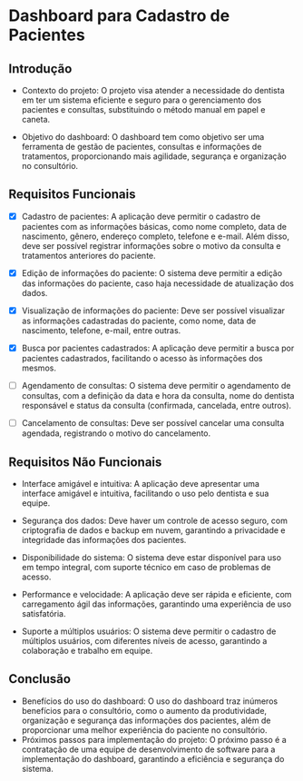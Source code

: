 # Dashboard para Cadastro de Pacientes

## Introdução

- Contexto do projeto: O projeto visa atender a necessidade do dentista em ter um sistema eficiente e seguro para o gerenciamento dos pacientes e consultas, substituindo o método manual em papel e caneta.
  
- Objetivo do dashboard: O dashboard tem como objetivo ser uma ferramenta de gestão de pacientes, consultas e informações de tratamentos, proporcionando mais agilidade, segurança e organização no consultório.

## Requisitos Funcionais

- [x] Cadastro de pacientes: A aplicação deve permitir o cadastro de pacientes com as informações básicas, como nome completo, data de nascimento, gênero, endereço completo, telefone e e-mail. Além disso, deve ser possível registrar informações sobre o motivo da consulta e tratamentos anteriores do paciente.

- [x] Edição de informações do paciente: O sistema deve permitir a edição das informações do paciente, caso haja necessidade de atualização dos dados.

- [x] Visualização de informações do paciente: Deve ser possível visualizar as informações cadastradas do paciente, como nome, data de nascimento, telefone, e-mail, entre outras.

- [x] Busca por pacientes cadastrados: A aplicação deve permitir a busca por pacientes cadastrados, facilitando o acesso às informações dos mesmos.
  
- [ ] Agendamento de consultas: O sistema deve permitir o agendamento de consultas, com a definição da data e hora da consulta, nome do dentista responsável e status da consulta (confirmada, cancelada, entre outros).
  
- [ ] Cancelamento de consultas: Deve ser possível cancelar uma consulta agendada, registrando o motivo do cancelamento.

## Requisitos Não Funcionais

- Interface amigável e intuitiva: A aplicação deve apresentar uma interface amigável e intuitiva, facilitando o uso pelo dentista e sua equipe.
  
- Segurança dos dados: Deve haver um controle de acesso seguro, com criptografia de dados e backup em nuvem, garantindo a privacidade e integridade das informações dos pacientes.

- Disponibilidade do sistema: O sistema deve estar disponível para uso em tempo integral, com suporte técnico em caso de problemas de acesso.

- Performance e velocidade: A aplicação deve ser rápida e eficiente, com carregamento ágil das informações, garantindo uma experiência de uso satisfatória.

- Suporte a múltiplos usuários: O sistema deve permitir o cadastro de múltiplos usuários, com diferentes níveis de acesso, garantindo a colaboração e trabalho em equipe.

## Conclusão

- Benefícios do uso do dashboard: O uso do dashboard traz inúmeros benefícios para o consultório, como o aumento da produtividade, organização e segurança das informações dos pacientes, além de proporcionar uma melhor experiência do paciente no consultório.
- Próximos passos para implementação do projeto: O próximo passo é a contratação de uma equipe de desenvolvimento de software para a implementação do dashboard, garantindo a eficiência e segurança do sistema.
